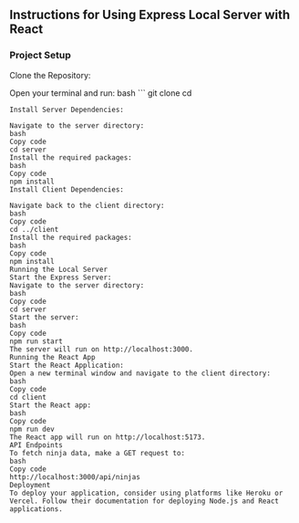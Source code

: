 ## Instructions for Using Express Local Server with React
### Project Setup
Clone the Repository:

Open your terminal and run:
bash ```
git clone <repository-url>
cd <repository-folder>
```
Install Server Dependencies:

Navigate to the server directory:
bash
Copy code
cd server
Install the required packages:
bash
Copy code
npm install
Install Client Dependencies:

Navigate back to the client directory:
bash
Copy code
cd ../client
Install the required packages:
bash
Copy code
npm install
Running the Local Server
Start the Express Server:
Navigate to the server directory:
bash
Copy code
cd server
Start the server:
bash
Copy code
npm run start
The server will run on http://localhost:3000.
Running the React App
Start the React Application:
Open a new terminal window and navigate to the client directory:
bash
Copy code
cd client
Start the React app:
bash
Copy code
npm run dev
The React app will run on http://localhost:5173.
API Endpoints
To fetch ninja data, make a GET request to:
bash
Copy code
http://localhost:3000/api/ninjas
Deployment
To deploy your application, consider using platforms like Heroku or Vercel. Follow their documentation for deploying Node.js and React applications.
